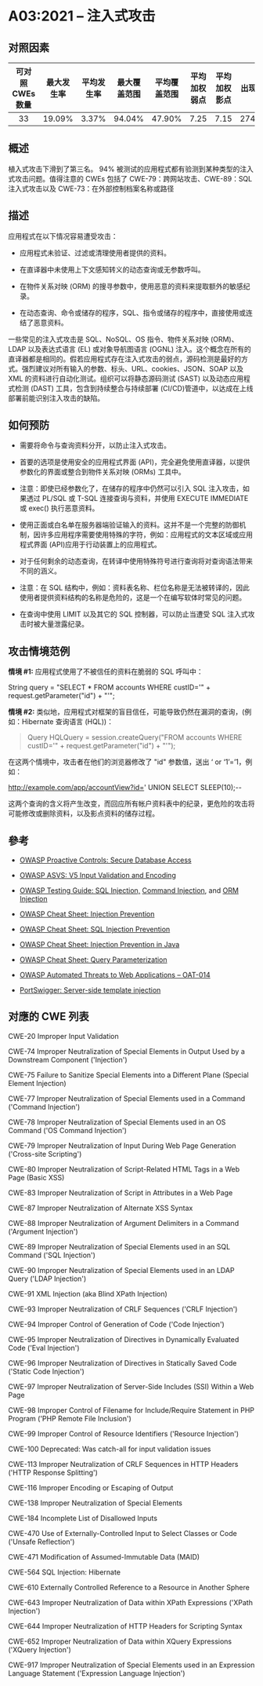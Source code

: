 # A03:2021 – 注入式攻击

## 对照因素

| 可对照 CWEs 数量 | 最大发生率 | 平均发生率 | 最大覆盖范围 | 平均覆盖范围 | 平均加权弱点 | 平均加权影点 | 出现次数 | 所有有关 CVEs 数量 |
| :--------------: | :--------: | :--------: | :----------: | :----------: | :----------: | :----------: | :------: | :----------------: |
|        33        |   19.09%   |   3.37%    |    94.04%    |    47.90%    |     7.25     |     7.15     | 274,228  |       32,078       |

## 概述

植入式攻击下滑到了第三名。 94% 被测试的应用程式都有验测到某种类型的注入式攻击问题。值得注意的 CWEs 包括了 CWE-79：跨网站攻击、CWE-89：SQL 注入式攻击以及 CWE-73：在外部控制档案名称或路径

## 描述

应用程式在以下情况容易遭受攻击：

- 应用程式未验证、过滤或清理使用者提供的资料。

- 在直译器中未使用上下文感知转义的动态查询或无参数呼叫。

- 在物件关系对映 (ORM) 的搜寻参数中，使用恶意的资料来提取额外的敏感纪录。

- 在动态查询、命令或储存的程序，SQL、指令或储存的程序中，直接使用或连结了恶意资料。

一些常见的注入式攻击是 SQL、NoSQL、OS 指令、物件关系对映 (ORM)、LDAP 以及表达式语言 (EL) 或对象导航图语言 (OGNL) 注入。这个概念在所有的直译器都是相同的。假若应用程式存在注入式攻击的弱点，源码检测是最好的方式。强烈建议对所有输入的参数、标头、URL、cookies、JSON、SOAP 以及 XML 的资料进行自动化测试。组织可以将静态源码测试 (SAST) 以及动态应用程式检测 (DAST) 工具，包含到持续整合与持续部署 (CI/CD)管道中，以达成在上线部署前能识别注入攻击的缺陷。

## 如何预防

- 需要将命令与查询资料分开，以防止注入式攻击。

- 首要的选项是使用安全的应用程式界面 (API)，完全避免使用直译器，以提供参数化的界面或整合到物件关系对映 (ORMs) 工具中。

- 注意：即使已经参数化了，在储存的程序中仍然可以引入 SQL 注入攻击，如果透过 PL/SQL 或 T-SQL 连接查询与资料，并使用 EXECUTE IMMEDIATE 或 exec() 执行恶意资料。

- 使用正面或白名单在服务器端验证输入的资料。这并不是一个完整的防御机制，因许多应用程序需要使用特殊的字符，例如：应用程式的文本区域或应用程式界面 (API)应用于行动装置上的应用程式。

- 对于任何剩余的动态查询，在转译中使用特殊符号进行查询将对查询语法带来不同的涵义。

- 注意：在 SQL 结构中，例如：资料表名称、栏位名称是无法被转译的，因此使用者提供资料结构的名称是危险的，这是一个在编写软体时常见的问题。

- 在查询中使用 LIMIT 以及其它的 SQL 控制器，可以防止当遭受 SQL 注入式攻击时被大量泄露纪录。

## 攻击情境范例

**情境 #1:** 应用程式使用了不被信任的资料在脆弱的 SQL 呼叫中：

String query = "SELECT \* FROM accounts WHERE custID='" +
request.getParameter("id") + "'";

**情境 #2:** 类似地，应用程式对框架的盲目信任，可能导致仍然在漏洞的查询，(例如：Hibernate 查询语言 (HQL))：

> Query HQLQuery = session.createQuery("FROM accounts WHERE custID='" +
> request.getParameter("id") + "'");

在这两个情境中，攻击者在他们的浏览器修改了 "id" 参数值，送出 ‘ or ‘1’=’1，例如：

http://example.com/app/accountView?id=' UNION SELECT SLEEP(10);--

这两个查询的含义将产生改变，而回应所有帐户资料表中的纪录，更危险的攻击将可能修改或删除资料，以及影点资料的储存过程。

## 參考

- [OWASP Proactive Controls: Secure Database
  Access](https://owasp.org/www-project-proactive-controls/v3/en/c3-secure-database)

- [OWASP ASVS: V5 Input Validation and
  Encoding](https://owasp.org/www-project-application-security-verification-standard)

- [OWASP Testing Guide: SQL
  Injection,](https://owasp.org/www-project-web-security-testing-guide/latest/4-Web_Application_Security_Testing/07-Input_Validation_Testing/05-Testing_for_SQL_Injection) [Command
  Injection](https://owasp.org/www-project-web-security-testing-guide/latest/4-Web_Application_Security_Testing/07-Input_Validation_Testing/12-Testing_for_Command_Injection),
  and [ORM
  Injection](https://owasp.org/www-project-web-security-testing-guide/latest/4-Web_Application_Security_Testing/07-Input_Validation_Testing/05.7-Testing_for_ORM_Injection)

- [OWASP Cheat Sheet: Injection
  Prevention](https://cheatsheetseries.owasp.org/cheatsheets/Injection_Prevention_Cheat_Sheet.html)

- [OWASP Cheat Sheet: SQL Injection
  Prevention](https://cheatsheetseries.owasp.org/cheatsheets/SQL_Injection_Prevention_Cheat_Sheet.html)

- [OWASP Cheat Sheet: Injection Prevention in
  Java](https://cheatsheetseries.owasp.org/cheatsheets/Injection_Prevention_Cheat_Sheet_in_Java.html)

- [OWASP Cheat Sheet: Query
  Parameterization](https://cheatsheetseries.owasp.org/cheatsheets/Query_Parameterization_Cheat_Sheet.html)

- [OWASP Automated Threats to Web Applications –
  OAT-014](https://owasp.org/www-project-automated-threats-to-web-applications/)

- [PortSwigger: Server-side template
  injection](https://portswigger.net/kb/issues/00101080_serversidetemplateinjection)

## 对應的 CWE 列表

CWE-20 Improper Input Validation

CWE-74 Improper Neutralization of Special Elements in Output Used by a
Downstream Component ('Injection')

CWE-75 Failure to Sanitize Special Elements into a Different Plane
(Special Element Injection)

CWE-77 Improper Neutralization of Special Elements used in a Command
('Command Injection')

CWE-78 Improper Neutralization of Special Elements used in an OS Command
('OS Command Injection')

CWE-79 Improper Neutralization of Input During Web Page Generation
('Cross-site Scripting')

CWE-80 Improper Neutralization of Script-Related HTML Tags in a Web Page
(Basic XSS)

CWE-83 Improper Neutralization of Script in Attributes in a Web Page

CWE-87 Improper Neutralization of Alternate XSS Syntax

CWE-88 Improper Neutralization of Argument Delimiters in a Command
('Argument Injection')

CWE-89 Improper Neutralization of Special Elements used in an SQL
Command ('SQL Injection')

CWE-90 Improper Neutralization of Special Elements used in an LDAP Query
('LDAP Injection')

CWE-91 XML Injection (aka Blind XPath Injection)

CWE-93 Improper Neutralization of CRLF Sequences ('CRLF Injection')

CWE-94 Improper Control of Generation of Code ('Code Injection')

CWE-95 Improper Neutralization of Directives in Dynamically Evaluated
Code ('Eval Injection')

CWE-96 Improper Neutralization of Directives in Statically Saved Code
('Static Code Injection')

CWE-97 Improper Neutralization of Server-Side Includes (SSI) Within a
Web Page

CWE-98 Improper Control of Filename for Include/Require Statement in PHP
Program ('PHP Remote File Inclusion')

CWE-99 Improper Control of Resource Identifiers ('Resource Injection')

CWE-100 Deprecated: Was catch-all for input validation issues

CWE-113 Improper Neutralization of CRLF Sequences in HTTP Headers ('HTTP
Response Splitting')

CWE-116 Improper Encoding or Escaping of Output

CWE-138 Improper Neutralization of Special Elements

CWE-184 Incomplete List of Disallowed Inputs

CWE-470 Use of Externally-Controlled Input to Select Classes or Code
('Unsafe Reflection')

CWE-471 Modification of Assumed-Immutable Data (MAID)

CWE-564 SQL Injection: Hibernate

CWE-610 Externally Controlled Reference to a Resource in Another Sphere

CWE-643 Improper Neutralization of Data within XPath Expressions ('XPath
Injection')

CWE-644 Improper Neutralization of HTTP Headers for Scripting Syntax

CWE-652 Improper Neutralization of Data within XQuery Expressions
('XQuery Injection')

CWE-917 Improper Neutralization of Special Elements used in an
Expression Language Statement ('Expression Language Injection')
